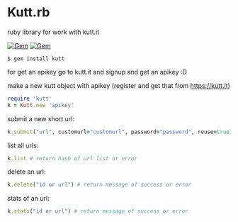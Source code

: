 # Kutt.rb
ruby library for work with kutt.it

[![Gem](https://img.shields.io/gem/v/kutt.svg?style=flat)](http://rubygems.org/gems/kutt "I', on RUBYGEMS") 
[![Gem](https://img.shields.io/gem/dt/kutt.svg)](https://rubygems.org/gems/kutt)

```
$ gem install kutt
```

for get an apikey go to kutt.it and signup and get an apikey :D

make a new kutt object with apikey (register and get that from https://kutt.it)
```ruby
require 'kutt'
k = Kutt.new 'apikey'
```

submit a new short url:
```ruby
k.submit("url", customurl="customurl", password="password", reuse=true) # customurl, password, reuse are optional | return status code and object as hash or error
```

list all urls:
```ruby
k.list # return hash of url list or error
```

delete an url:
```ruby
k.delete("id or url") # return message of success or error
```

stats of an url:
```ruby
k.stats("id or url") # return message of success or error
```
